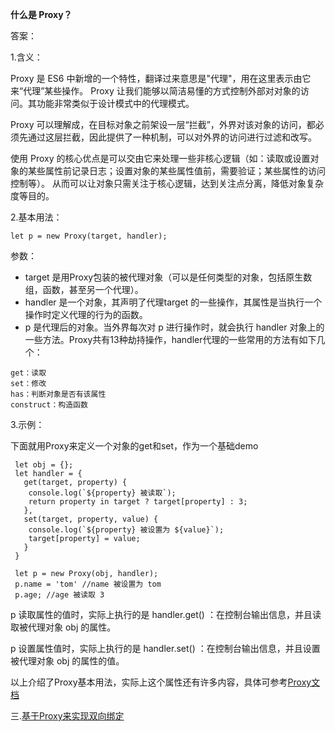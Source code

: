 **什么是 Proxy？**

答案：

1.含义：

Proxy 是 ES6 中新增的一个特性，翻译过来意思是"代理"，用在这里表示由它来“代理”某些操作。 Proxy 让我们能够以简洁易懂的方式控制外部对对象的访问。其功能非常类似于设计模式中的代理模式。

Proxy 可以理解成，在目标对象之前架设一层“拦截”，外界对该对象的访问，都必须先通过这层拦截，因此提供了一种机制，可以对外界的访问进行过滤和改写。

使用 Proxy 的核心优点是可以交由它来处理一些非核心逻辑（如：读取或设置对象的某些属性前记录日志；设置对象的某些属性值前，需要验证；某些属性的访问控制等）。 从而可以让对象只需关注于核心逻辑，达到关注点分离，降低对象复杂度等目的。

2.基本用法：

```
let p = new Proxy(target, handler);
```

参数：

- target 是用Proxy包装的被代理对象（可以是任何类型的对象，包括原生数组，函数，甚至另一个代理）。
- handler 是一个对象，其声明了代理target 的一些操作，其属性是当执行一个操作时定义代理的行为的函数。
- p 是代理后的对象。当外界每次对 p 进行操作时，就会执行 handler 对象上的一些方法。Proxy共有13种劫持操作，handler代理的一些常用的方法有如下几个：

```
get：读取
set：修改
has：判断对象是否有该属性
construct：构造函数
```

3.示例：

下面就用Proxy来定义一个对象的get和set，作为一个基础demo

```
 let obj = {};
 let handler = {
   get(target, property) {
    console.log(`${property} 被读取`);
    return property in target ? target[property] : 3;
   },
   set(target, property, value) {
    console.log(`${property} 被设置为 ${value}`);
    target[property] = value;
   }
 }
 
 let p = new Proxy(obj, handler);
 p.name = 'tom' //name 被设置为 tom
 p.age; //age 被读取 3
```

p 读取属性的值时，实际上执行的是 handler.get() ：在控制台输出信息，并且读取被代理对象 obj 的属性。

p 设置属性值时，实际上执行的是 handler.set() ：在控制台输出信息，并且设置被代理对象 obj 的属性的值。

以上介绍了Proxy基本用法，实际上这个属性还有许多内容，具体可参考[Proxy文档](https://developer.mozilla.org/zh-CN/docs/Web/JavaScript/Reference/Global_Objects/Proxy)

三.[基于Proxy来实现双向绑定](https://www.jianshu.com/p/860418f0785c)